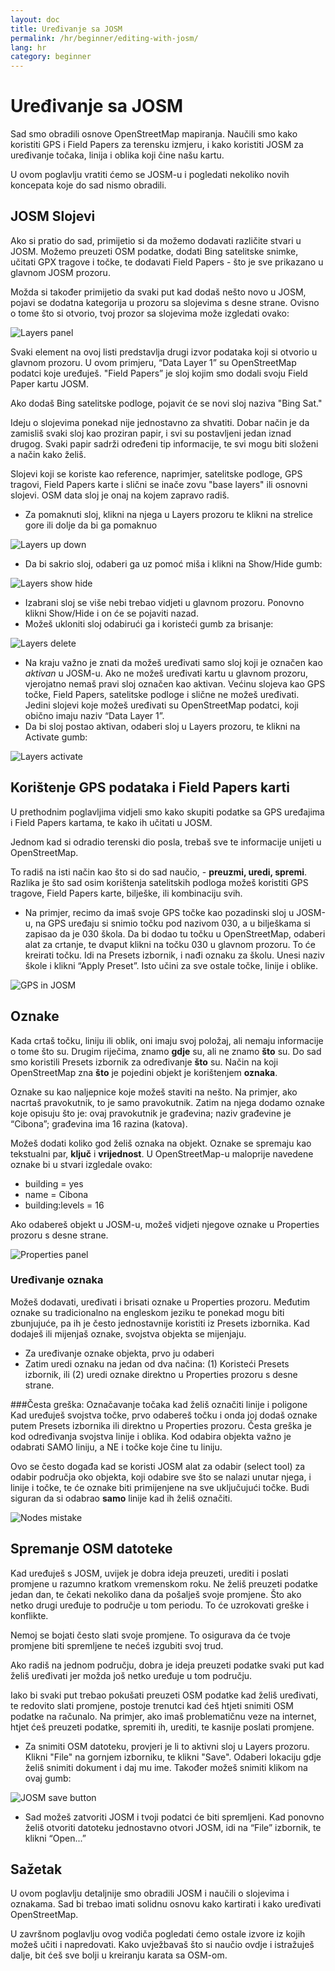 ```yaml
---
layout: doc
title: Uređivanje sa JOSM
permalink: /hr/beginner/editing-with-josm/
lang: hr
category: beginner
---
```


Uređivanje sa JOSM
=================
Sad smo obradili osnove OpenStreetMap mapiranja. 
Naučili smo kako koristiti GPS i Field Papers za terensku izmjeru, i kako koristiti JOSM za uređivanje točaka, linija i oblika koji čine našu kartu.

U ovom poglavlju vratiti ćemo se JOSM-u i pogledati nekoliko novih koncepata koje do sad nismo obradili. 

JOSM Slojevi
------------
Ako si pratio do sad, primijetio si da možemo dodavati različite stvari u JOSM.
Možemo preuzeti OSM podatke, dodati Bing satelitske snimke, učitati GPX tragove 
i točke, te dodavati Field Papers - što je sve prikazano u glavnom JOSM prozoru.

Možda si također primijetio da svaki put kad dodaš nešto novo u JOSM, pojavi se dodatna 
kategorija u prozoru sa slojevima s desne strane. Ovisno o tome što si otvorio, 
tvoj prozor sa slojevima može izgledati ovako:

![Layers panel][]

Svaki element na ovoj listi predstavlja drugi izvor podataka koji si
otvorio u glavnom prozoru. U ovom primjeru, “Data Layer 1” su OpenStreetMap
podatci koje uređuješ. "Field Papers” je sloj kojim smo dodali svoju
Field Paper kartu JOSM.

Ako dodaš Bing satelitske podloge, pojavit će se novi sloj naziva "Bing Sat."

Ideju o slojevima ponekad nije jednostavno za shvatiti. Dobar način je da zamisliš
svaki sloj kao proziran papir, i svi su postavljeni jedan iznad drugog. Svaki papir
sadrži određeni tip informacije, te svi mogu biti složeni a način kako želiš.

Slojevi koji se koriste kao reference, naprimjer, satelitske podloge, GPS tragovi, Field Papers
karte i slični se inače zovu "base layers" ili osnovni slojevi. OSM data sloj je onaj na
kojem zapravo radiš. 

-   Za pomaknuti sloj, klikni na njega u Layers prozoru te klikni na strelice
    gore ili dolje da bi ga pomaknuo

![Layers up down][]

-   Da bi sakrio sloj, odaberi ga uz pomoć miša i klikni na Show/Hide gumb:

![Layers show hide][]

-   Izabrani sloj se više nebi trebao vidjeti u glavnom prozoru. Ponovno klikni
    Show/Hide i on će se pojaviti nazad.
-   Možeš ukloniti sloj odabirući ga i koristeći gumb za brisanje:

![Layers delete][]

-   Na kraju važno je znati da možeš uređivati samo sloj koji je označen kao
    *aktivan* u JOSM-u. Ako ne možeš uređivati kartu u glavnom prozoru, vjerojatno
    nemaš pravi sloj označen kao aktivan. Većinu slojeva kao GPS točke, Field
    Papers, satelitske podloge i slične ne možeš uređivati. Jedini slojevi koje
    možeš uređivati su OpenStreetMap podatci, koji obično imaju naziv “Data Layer 1”.
-   Da bi sloj postao aktivan, odaberi sloj u Layers prozoru, te klikni
    na Activate gumb:

![Layers activate][]

Korištenje GPS podataka i Field Papers karti
--------------------------------------------

U prethodnim poglavljima vidjeli smo kako skupiti podatke sa
GPS uređajima i Field Papers kartama, te kako ih učitati u JOSM.

Jednom kad si odradio terenski dio posla, trebaš sve te informacije
unijeti u OpenStreetMap.

To radiš na isti način kao što si do sad naučio, - **preuzmi, uredi, spremi**.
Razlika je što sad osim korištenja satelitskih podloga možeš koristiti GPS tragove,
Field Papers karte, bilješke, ili kombinaciju svih.

-   Na primjer, recimo da imaš svoje GPS točke kao pozadinski sloj u JOSM-u,
    na GPS uređaju si snimio točku pod nazivom 030, a u bilješkama si zapisao
    da je 030 škola. Da bi dodao tu točku u OpenStreetMap, odaberi alat za
    crtanje, te dvaput klikni na točku 030 u glavnom prozoru. To će kreirati točku.
    Idi na Presets izbornik, i nađi oznaku za školu. Unesi naziv škole i klikni
    “Apply Preset”. Isto učini za sve ostale točke, linije i oblike.

![GPS in JOSM][]

Oznake
------

Kada crtaš točku, liniju ili oblik, oni imaju svoj položaj, ali nemaju
informacije o tome što su. Drugim riječima, znamo **gdje** su, ali
ne znamo **što** su. Do sad smo koristili Presets izbornik za određivanje
**što** su. Način na koji OpenStreetMap zna **što** je pojedini objekt
je korištenjem **oznaka**.

Oznake su kao naljepnice koje možeš staviti na nešto. Na primjer, ako
nacrtaš pravokutnik, to je samo pravokutnik. Zatim na njega dodamo oznake
koje opisuju što je: ovaj pravokutnik je građevina; naziv građevine je
“Cibona”; građevina ima 16 razina (katova).

Možeš dodati koliko god želiš oznaka na objekt. Oznake se spremaju
kao tekstualni par, **ključ** i **vrijednost**. U OpenStreetMap-u
maloprije navedene oznake bi u stvari izgledale ovako:

-   building = yes
-   name = Cibona
-   building:levels = 16

Ako odabereš objekt u JOSM-u, možeš vidjeti njegove oznake u Properties
prozoru s desne strane. 

![Properties panel][]

### Uređivanje oznaka
Možeš dodavati, uređivati i brisati oznake u Properties prozoru. Međutim oznake
su tradicionalno na engleskom jeziku te ponekad mogu biti zbunjujuće, pa ih je često
jednostavnije koristiti iz Presets izbornika. Kad dodaješ ili mijenjaš oznake,
svojstva objekta se mijenjaju.

-   Za uređivanje oznake objekta, prvo ju odaberi
-   Zatim uredi oznaku na jedan od dva načina: (1) Koristeći Presets izbornik,
    ili (2) uredi oznake direktno u Properties prozoru s desne strane.

###Česta greška: Označavanje točaka kad želiš označiti linije i poligone
Kad uređuješ svojstva točke, prvo odabereš točku i onda joj dodaš oznake
putem Presets izbornika ili direktno u Properties prozoru. Česta greška
je kod određivanja svojstva linije i oblika. Kod odabira objekta važno
je odabrati SAMO liniju, a NE i točke koje čine tu liniju.

Ovo se često događa kad se koristi JOSM alat za odabir (select tool) za
odabir područja oko objekta, koji odabire sve što se nalazi unutar njega,
i linije i točke, te će oznake biti primijenjene na sve uključujući točke.
Budi siguran da si odabrao **samo** linije kad ih želiš označiti.

![Nodes mistake][]

Spremanje OSM datoteke
----------------------

Kad uređuješ s JOSM, uvijek je dobra ideja preuzeti, urediti i poslati promjene
u razumno kratkom vremenskom roku. Ne želiš preuzeti podatke jedan dan, te čekati
nekoliko dana da pošalješ svoje promjene. Što ako netko drugi uređuje to područje
u tom periodu. To će uzrokovati greške i konflikte.

Nemoj se bojati često slati svoje promjene. To osigurava da će tvoje promjene
biti spremljene te nećeš izgubiti svoj trud.

Ako radiš na jednom području, dobra je ideja preuzeti podatke svaki put kad želiš
uređivati jer možda još netko uređuje u tom području.

Iako bi svaki put trebao pokušati preuzeti OSM podatke kad želiš uređivati,
te redovito slati promjene, postoje trenutci kad ćeš htjeti snimiti OSM podatke
na računalo. Na primjer, ako imaš problematičnu veze na internet, htjet ćeš
preuzeti podatke, spremiti ih, urediti, te kasnije poslati promjene.

-   Za snimiti OSM datoteku, provjeri je li to aktivni sloj u Layers
    prozoru. Klikni "File" na gornjem izborniku, te klikni "Save".
    Odaberi lokaciju gdje želiš snimiti dokument i daj mu ime. Također možeš
    snimiti klikom na ovaj gumb:

![JOSM save button][]

-   Sad možeš zatvoriti JOSM i tvoji podatci će biti spremljeni. Kad ponovno
    želiš otvoriti datoteku jednostavno otvori JOSM, idi na “File” izbornik,
    te klikni “Open...”

Sažetak
-------
U ovom poglavlju detaljnije smo obradili JOSM i naučili o slojevima i oznakama.
Sad bi trebao imati solidnu osnovu kako kartirati i kako uređivati OpenStreetMap.

U završnom poglavlju ovog vodiča pogledati ćemo ostale izvore iz kojih možeš 
učiti i napredovati. Kako uvježbavaš što si naučio ovdje i istražuješ dalje,
bit ćeš sve bolji u kreiranju karata sa OSM-om.


[Layers panel]: /images/en/beginner/07_editing-with-josm/en_beg_07_editing-with-josm_image00_layers-panel.png
[Layers up down]: /images/en/beginner/07_editing-with-josm/en_beg_07_editing-with-josm_image01_layers-panel-up-down.png
[Layers show hide]: /images/en/beginner/07_editing-with-josm/en_beg_07_editing-with-josm_image02_layers-panel-show-hide.png
[Layers delete]: /images/en/beginner/07_editing-with-josm/en_beg_07_editing-with-josm_image03_layers-panel-delete.png
[Layers activate]: /images/en/beginner/07_editing-with-josm/en_beg_07_editing-with-josm_image04_layers-panel-activate.png
[GPS in JOSM]: /images/en/beginner/07_editing-with-josm/en_beg_07_editing-with-josm_image05_gps-layer.png
[Properties panel]: /images/en/beginner/07_editing-with-josm/en_beg_07_editing-with-josm_image06_properties-panel.png
[Nodes mistake]: /images/en/beginner/07_editing-with-josm/en_beg_07_editing-with-josm_image07_nodes-selected-mistake.png
[JOSM save button]: /images/en/beginner/07_editing-with-josm/en_beg_07_editing-with-josm_image08_save-button.png
